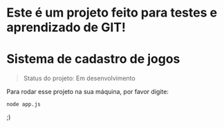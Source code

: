 # Este é um projeto feito para testes e aprendizado de GIT!

# Sistema de cadastro de jogos

> Status do projeto: Em desenvolvimento

Para rodar esse projeto na sua máquina, por favor digite:

```
node app.js
```

;)
